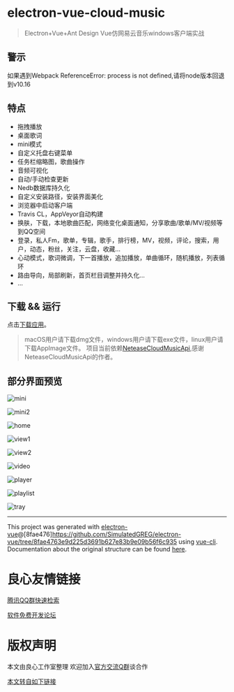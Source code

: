 # electron-vue-cloud-music

> Electron+Vue+Ant Design Vue仿网易云音乐windows客户端实战

 
   
 

 
   
     
   
   
       
     
 

## 警示
如果遇到Webpack ReferenceError: process is not defined,请将node版本回退到v10.16

## 特点
* 拖拽播放
* 桌面歌词
* mini模式
* 自定义托盘右键菜单
* 任务栏缩略图，歌曲操作
* 音频可视化
* 自动/手动检查更新
* Nedb数据库持久化
* 自定义安装路径，安装界面美化
* 浏览器中启动客户端
* Travis CL，AppVeyor自动构建
* 换肤，下载，本地歌曲匹配，网络变化桌面通知，分享歌曲/歌单/MV/视频等到QQ空间
* 登录，私人Fm，歌单，专辑，歌手，排行榜，MV，视频，评论，搜索，用户，动态，粉丝，关注，云盘，收藏...
* 心动模式，歌词微调，下一首播放，追加播放，单曲循环，随机播放，列表循环
* 路由导向，局部刷新，首页栏目调整并持久化...
* ...


## 下载 && 运行
点击[下载应用](http://u.720life.cn/g/54145d0471d91890860f7f8463c03046c79c2de5d42333450517e4e7ba40299818d12867f56c2becfbbf7fd06831d765ee6b641780ccfa418162ea3455ad692f)。

> macOS用户请下载dmg文件，windows用户请下载exe文件，linux用户请下载AppImage文件。
> 项目当前依赖[NeteaseCloudMusicApi](http://u.720life.cn/g/54145d0471d91890860f7f8463c03046fe0b6001a2a1be6265ac7dfe540a7a32042e1bb7df1dab9076658aa5428396bf4df74eb1128afc967e76887f7dbc1490),感谢NeteaseCloudMusicApi的作者。

## 部分界面预览
![mini](https://user-images.githubusercontent.com/20502995/64253818-b014d780-cf50-11e9-8cea-1cccf98fc712.gif)

![mini2](https://github.com/xiaozhu188/electron-vue-cloud-music/blob/master/screenshot/mini2.png)

![home](https://user-images.githubusercontent.com/20502995/64253937-ef432880-cf50-11e9-985a-91b486c44807.png)

![view1](https://github.com/xiaozhu188/electron-vue-cloud-music/blob/master/screenshot/view1.gif)

![view2](https://github.com/xiaozhu188/electron-vue-cloud-music/blob/master/screenshot/view2.gif)

![video](https://github.com/xiaozhu188/electron-vue-cloud-music/blob/master/screenshot/video.png)

![player](https://github.com/xiaozhu188/electron-vue-cloud-music/blob/master/screenshot/player.png)

![playlist](https://github.com/xiaozhu188/electron-vue-cloud-music/blob/master/screenshot/playlist.png)

![tray](https://github.com/xiaozhu188/electron-vue-cloud-music/blob/master/screenshot/tray.png)

---

This project was generated with [electron-vue](http://u.720life.cn/g/54145d0471d91890860f7f8463c0304665f0ca54dc3ddccd0c4489a7f153719d038ce828418c33b0a65285c359bf9285)@[8fae476]https://github.com/SimulatedGREG/electron-vue/tree/8fae4763e9d225d3691b627e83b9e09b56f6c935 using [vue-cli](http://u.720life.cn/g/54145d0471d91890860f7f8463c03046521cadb82ab6b46bcadb5dbc00f05b7e). Documentation about the original structure can be found [here](http://u.720life.cn/g/2c634a1a652e8c75bf79950afc61b0b7bdc890b0f502db05c74e8700df813a545f37debd259f3b4ac2fb087973268191bfbb776bd28c4e420197e0fbb809dfc98e5be7032f994d959d367665dc75d8d8).




 # 良心友情链接

[腾讯QQ群快速检索](http://u.720life.cn/s/8cf73f7c)

[软件免费开发论坛](http://u.720life.cn/s/bbb01dc0)

# 版权声明 

本文由良心工作室整理 欢迎加入[官方交流Q群](https://u.720life.cn/s/f2316816)谈合作

[本文转自如下链接](http://u.720life.cn/g/2e71d0f0a5c601172267ba20d3a43c6edd98b5009f034bcc5e48004b010c09cd12a6b5f835605a5f73d14744d8f69995fb210fd79dfd2bbf11f4a1130c1c6c0a58afd40f4224f5b0a71d2afa98973a0b)